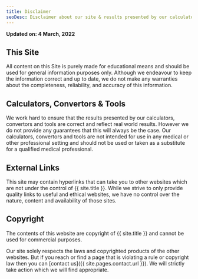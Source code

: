 ```yaml
---
title: Disclaimer
seoDesc: Disclaimer about our site & results presented by our calculators, convertors and tools
---
```


**Updated on: 4 March, 2022**

## This Site

All content on this Site is purely made for educational means and should be used for general information purposes only. Although we endeavour to keep the information correct and up to date, we do not make any warranties about the completeness, reliability, and accuracy of this information.

## Calculators, Convertors & Tools

We work hard to ensure that the results presented by our calculators, convertors and tools are correct and reflect real world results. However we do not provide any guarantees that this will always be the case.
Our calculators, convertors and tools are not intended for use in any medical or other professional setting and should not be used or taken as a substitute for a qualified medical professional.

## External Links

This site may contain hyperlinks that can take you to other websites which are not under the control of {{ site.title }}. While we strive to only provide quality links to useful and ethical websites, we have no control over the nature, content and availability of those sites.

## Copyright

The contents of this website are copyright of {{ site.title }} and cannot be used for commercial purposes.

Our site solely respects the laws and copyrighted products of the other websites. But if you reach or find a page that is violating a rule or copyright law then you can [contact us]({{ site.pages.contact.url }}). We will strictly take action which we will find appropriate.
